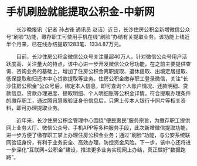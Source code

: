 # 手机刷脸就能提取公积金-中新网

　　长沙晚报讯（记者 孙占锋 通讯员 赵洁）近日，长沙住房公积金新增微信公众号“刷脸”功能，缴存职工可使用手机在线“刷脸”办结有关提取业务。该功能上线近半个月来，已在线办结提取1283笔、1334.87万元。

　　目前，长沙住房公积金微信公众号关注量超40万人，针对微信公众号用户活跃度高、关注量大的特点，该中心进一步开发微信公众号功能，在之前主要提供查询、咨询业务的基础上，增加了住房公积金离职提取、退休提取、出境定居提取、低保提取和归还本中心贷款提取等业务。住房公积金缴存职工登录微信，关注“长沙住房公积金”公众号后，绑定本人信息，即可查询个人账户情况、还款明细、贷款信息、贷款办理进度、提取明细、个人明细账等公积金详情。符合提取办理条件的缴存职工，通过腾讯慧眼验证身份信息后，只需上传本人银行卡照片等相关资料，即可办理提取业务。

　　近年来，长沙住房公积金管理中心围绕“便民惠民”服务宗旨，为缴存职工提供网上业务大厅、微信公众号、手机APP等多种服务手段，此次新增微信提取功能，进一步方便了缴存职工掌上办理住房公积金业务；通过“刷脸”功能，与公安系统联网验证身份，有利于业务安全、高效办理，防控资金风险。下一步，该中心还将进一步深化“互联网+公积金”建设，推进更多业务实现网上办结，真正做好“数据跑路”。
